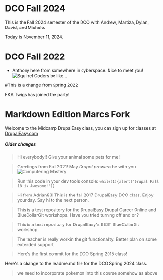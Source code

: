 # DCO Fall 2024
This is the Fall 2024 semester of the DCO with Andrew, Martiza, Dylan, David, and Michele.

Today is November 11, 2024.

# DCO Fall 2022 
- Anthony here from somewhere in cyberspace. Nice to meet you!
![Squirrel Coders be like...](https://media.giphy.com/media/NytMLKyiaIh6VH9SPm/giphy.gif)

#This is a change from Spring 2022

FKA Twigs has joined the party!

# Markdown Edition Marcs Fork
Welcome to the Midcamp DrupalEasy class, you can sign up for classes at [DrupalEasy.com](https://www.drupaleasy.com/)

##### Older changes
>Hi everybody!! Give your animal some pets for me!

> Greetings from Fall 2021! May *Drupal prowess* be with you.
> ![Computering Mastery](https://media.giphy.com/media/AceKHfcUrqauQ/giphy.gif)

> Run this code in your dev tools console: `while(1){alert('Drupal Fall 18 is Awesome!')}`

> Hi from Adrian83! This is the fall 2017 DrupalEasy DCO class. Enjoy your day. Say hi to the next person.

> This is a test repository for the DrupalEasy Drupal Career Online and BlueCollarGit workshops.
Have you tried turning off and on?

> This is a test repository for DrupalEasy's BEST BlueCollarGit workshop.

> The teacher is really workin the git functionality. Better plan on some extended support.

> Here's the first commit for the DCO Spring 2015 class!

Here's a change to the readme.md file for the DCO Spring 2024 class.

>we need to incorporate pokemon into this course somehow
>as above
